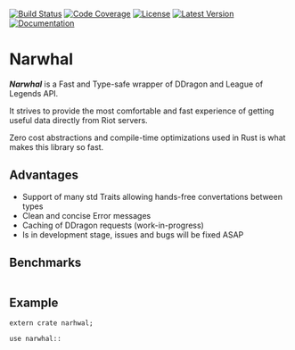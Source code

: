 [![Build Status](https://travis-ci.com/Drevoed/narwhalol.svg?branch=master)](https://travis-ci.com/Drevoed/narwhalol)
[![Code Coverage](https://codecov.io/gh/Drevoed/narwhalol/branch/master/graph/badge.svg)](https://codecov.io/gh/Drevoed/narwhalol)
[![License](https://img.shields.io/crates/l/narwhalol)](https://github.com/Drevoed/narwhal/blob/master/LICENSE.txt)
[![Latest Version](https://img.shields.io/crates/v/narwhalol)](https://crates.io/crates/narwhalol)
[![Documentation](https://docs.rs/narwhalol/badge.svg)](https://docs.rs/narwhalol)
# Narwhal

***Narwhal*** is a Fast and Type-safe wrapper of DDragon and League of
Legends API.

It strives to provide the most comfortable and fast experience of
getting useful data directly from Riot servers.

Zero cost abstractions and compile-time optimizations used in Rust is
what makes this library so fast.

## Advantages 
- Support of many std Traits allowing hands-free convertations between types
- Clean and concise Error messages
- Caching of DDragon requests (work-in-progress)
- Is in development stage, issues and bugs will be fixed ASAP

## Benchmarks

```rust

```

## Example

```rust,no_run
extern crate narhwal;

use narwhal::
```

